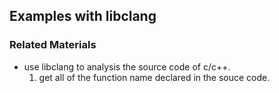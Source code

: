 ## Examples with libclang

### Related Materials

- use libclang to analysis the source code of c/c++.
	1. get all of the function name declared in the souce code.



